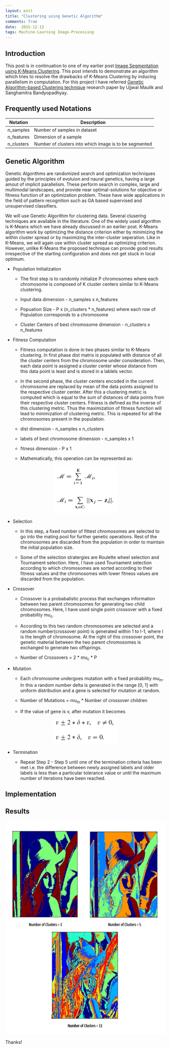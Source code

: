 ```yaml
---
layout: post
title: "Clustering using Genetic Algorithm"
comments: True
date:  2015-12-13
tags: Machine-Learning Image-Processing
---
```


## Introduction

This post is in continuation to one of my earlier post [Image Segmentation using K-Means Clustering](http://ishankgulati.github.io/posts/Image%20Segmentation%20using%20K-Means%20Clustering/). This post intends to demonstrate an algorithm which tries to resolve the drawbacks of K-Means Clustering by inducing parallelism in computation. For this project I have referred [Genetic Algorithm-based Clustering technique](http://www.sciencedirect.com/science/article/pii/S0031320399001375) research paper by Ujjwal Maulik and Sanghamitra Bandyopadhyay.

## Frequently used Notations

| Notation | Description |
| ------ | ----------- |
| n_samples  | Number of samples in dataset |
| n_features | Dimension of a sample |
| n_clusters | Number of clusters into which image is to be segmented |

## Genetic Algorithm

Genetic Algorithms are randomized search and optimization techniques guided by the principles of evoluion and naural genetics, having a large amout of implicit parallelism. These perform search in complex, large and multimodal landscapes, and provide near optimal-solutions for objective or fitness function of an optimization problem. These have wide applications in the field of pattern recognition such as GA based supervised and unsupervised classifiers. 

We will use Genetic Algorithm for clustering data. Several clusering techniques are available in the literature. One of the widely used algorithm is K-Means which we have already discussed in an earlier post. K-Means algorithm work by optimizing the distance criterion either by minimizing the within cluster spread or by maximizing the inter-cluster seperation. Like in K-Means, we will again use within cluster spread as optimizing criterion. However, unlike K-Means the proposed technique can provide good results irrespective of the starting configuration and does not get stuck in local optimum.

* Population Initialization

	+ The first step is to randomly initialize P chromosomes where each chromosome is composed of K cluster centers similar to K-Means clustering. 

	+ Input data dimension - n\_samples x n\_features

	+ Popuation Size - P x (n\_clusters * n\_features) where each row of Population corresponds to a chromosome

	+ Cluster Centers of best chromosome dimension - n\_clusters x n\_features
	

* Fitness Computation

	+ Fitness computation is done in two phases similar to K-Means clustering. In first phase dist matrix is populated with distance of all the cluster centers from the chromosome under consideration. Then, each data point is assigned a cluster center whose distance from this data point is least and is stored in a lablels vector.

	+ In the second phase, the cluster centers encoded in the current chromosome are replaced by mean of the data points assigned to the respective cluster center. After this a clustering metric is computed which is equal to the sum of distances of data points from their respective cluster centers. Fitness is defined as the inverse of this clustering metric. Thus the maximization of fitness function will lead to minimization of clustering metric. This is repeated for all the chromosomes present in the population. 

	+ dist dimension - n\_samples x n\_clusters

	+ labels of best chromosome dimension - n\_samples x 1

	+ fitness dimension - P x 1

	+ Mathematically, this operation can be represented as:

<center><img src="/assets/g1.PNG" alt="label" style="width:200px;height:150px;"/></center>

* Selection

	+ In this step, a fixed number of fittest chromosomes are selected to go into the mating pool for further genetic operations. Rest of the chromosomes are discarded from the population in order to maintain the initial population size. 

	+ Some of the selection stratergies are Roulette wheel selection and Tournament selection. Here, I have used Tournament selection according to which chromosomes are sorted according to their fitness values and the chromosomes with lower fitness values are discarded from the population.

* Crossover

	+ Crossover is a probabalistic process that exchanges information between two parent chromosomes for generating two child chromosomes. Here, I have used single point crossover with a fixed probability mu<sub>c</sub>. 

	+ According to this two random chromosomes are selected and a random number(crossover point) is generated within 1 to l-1, where l is the length of chromosome. At the right of this crossover point, the genetic material between the two parent chromosomes is exchanged to generate two offsprings.

	+ Number of Crossovers = 2 * mu<sub>c</sub> * P

* Mutation

	+ Each chromosome undergoes mutation with a fixed probability mu<sub>m</sub>. In this a random number delta is generated in the range [0, 1] with uniform distribution and a gene is selected for mutation at random. 

	+ Number of Mutations = mu<sub>m</sub> * Number of crossover children
	
	+ If the value of gene is v, after mutation it becomes

<center><img src="/assets/g2.PNG" alt="label" style="width:200px;height:80px;"/></center>
	

* Termination

	+ Repeat Step 2 - Step 5 until one of the termination criteria has been met i.e. the difference between newly assigned labels and older labels is less than a particular tolerance value or until the maximum number of iterations have been reached.

## Implementation

<script src="https://gist.github.com/IshankGulati/85e0051fb4c67e48c414.js"></script>

## Results

<center><img src="/assets/genetic.PNG" alt="Lena Genetic" style="width:660px;height:670px;"/></center>

Thanks!